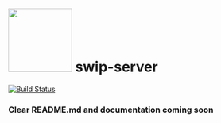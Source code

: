 # <img height="128" src="https://avatars0.githubusercontent.com/u/39216079?s=200&v=4"/> swip-server
 [![Build Status](https://travis-ci.org/swipe-app/swipe-server.svg?branch=master)](https://travis-ci.org/swipe-app/swipe-server)

### Clear README.md and documentation coming soon
